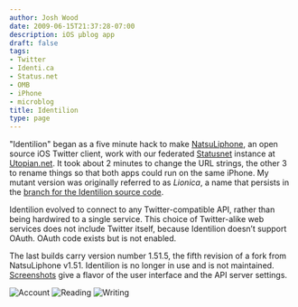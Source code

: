 ```yaml
---
author: Josh Wood
date: 2009-06-15T21:37:28-07:00
description: iOS µblog app
draft: false
tags:
- Twitter
- Identi.ca
- Status.net
- OMB
- iPhone
- microblog
title: Identilion
type: page
---
```


"Identilion" began as a five minute hack to make [NatsuLiphone][ntlniph], an open source iOS Twitter client, work with our federated [Statusnet][statusnet] instance at [Utopian.net][utopian]. It took about 2 minutes to change the URL strings, the other 3 to rename things so that both apps could run on the same iPhone. My mutant version was originally referred to as *Lionica*, a name that persists in the [branch for the Identilion source code][lionica-branch].

Identilion evolved to connect to any Twitter-compatible API, rather than being hardwired to a single service. This choice of Twitter-alike web services does not include Twitter itself, because Identilion doesn’t support OAuth. OAuth code exists but is not enabled.

The last builds carry version number 1.51.5, the fifth revision of a fork from NatsuLiphone v1.51. Identilion is no longer in use and is not maintained. [Screenshots][screens] give a flavor of the user interface and the API server settings.

<img src="/img/identilion/screens/2-account.png" title="Account" alt="Account" />
<img src="/img/identilion/screens/3-read.png" title="Reading" alt="Reading" />
<img src="/img/identilion/screens/4-write.jpg" title="Writing a Reply" alt="Writing" />


[lionica-branch]: https://github.com/joshix/identilion/tree/lionica
[ntlniph]: https://github.com/takuma104/ntlniph
[ntlniph-forkrev]: https://github.com/takuma104/ntlniph/commit/aeecaa177136d8b541d3e176a6ec05dc2965cc72
[screens]: /project/identilion/screens/
[statusnet]: http://gnu.org/software/social/
[utopian]: http://utopian.net
